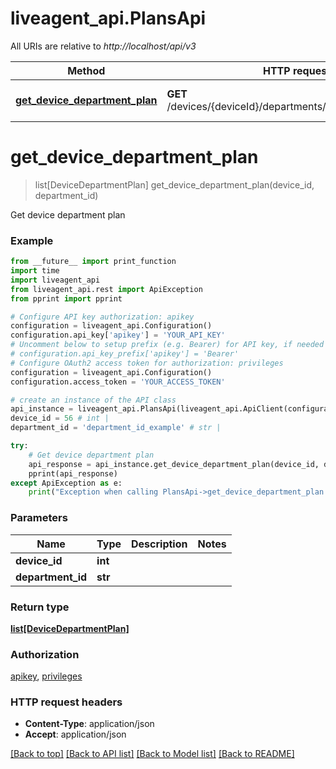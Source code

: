 # liveagent_api.PlansApi

All URIs are relative to *http://localhost/api/v3*

Method | HTTP request | Description
------------- | ------------- | -------------
[**get_device_department_plan**](PlansApi.md#get_device_department_plan) | **GET** /devices/{deviceId}/departments/{departmentId}/plans | Get device department plan


# **get_device_department_plan**
> list[DeviceDepartmentPlan] get_device_department_plan(device_id, department_id)

Get device department plan

### Example
```python
from __future__ import print_function
import time
import liveagent_api
from liveagent_api.rest import ApiException
from pprint import pprint

# Configure API key authorization: apikey
configuration = liveagent_api.Configuration()
configuration.api_key['apikey'] = 'YOUR_API_KEY'
# Uncomment below to setup prefix (e.g. Bearer) for API key, if needed
# configuration.api_key_prefix['apikey'] = 'Bearer'
# Configure OAuth2 access token for authorization: privileges
configuration = liveagent_api.Configuration()
configuration.access_token = 'YOUR_ACCESS_TOKEN'

# create an instance of the API class
api_instance = liveagent_api.PlansApi(liveagent_api.ApiClient(configuration))
device_id = 56 # int | 
department_id = 'department_id_example' # str | 

try:
    # Get device department plan
    api_response = api_instance.get_device_department_plan(device_id, department_id)
    pprint(api_response)
except ApiException as e:
    print("Exception when calling PlansApi->get_device_department_plan: %s\n" % e)
```

### Parameters

Name | Type | Description  | Notes
------------- | ------------- | ------------- | -------------
 **device_id** | **int**|  | 
 **department_id** | **str**|  | 

### Return type

[**list[DeviceDepartmentPlan]**](DeviceDepartmentPlan.md)

### Authorization

[apikey](../README.md#apikey), [privileges](../README.md#privileges)

### HTTP request headers

 - **Content-Type**: application/json
 - **Accept**: application/json

[[Back to top]](#) [[Back to API list]](../README.md#documentation-for-api-endpoints) [[Back to Model list]](../README.md#documentation-for-models) [[Back to README]](../README.md)

